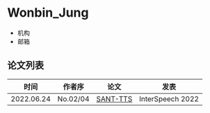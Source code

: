 # Wonbin_Jung

- 机构
- 邮箱
  
## 论文列表

| 时间 | 作者序 | 论文 | 发表 |
|:-:|:-:|---|---|
| 2022.06.24 | No.02/04 | [SANT-TTS](../Models/E2E/2022.06.24_SANE-TTS.md) | InterSpeech 2022 |